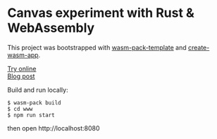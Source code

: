 # Canvas experiment with Rust & WebAssembly

This project was bootstrapped with [wasm-pack-template][wasm-pack-template] and [create-wasm-app][create-wasm-app].

[Try online][compiled]
<br>
[Blog post][post]

[wasm-pack-template]: https://github.com/rustwasm/wasm-pack-template
[create-wasm-app]: https://github.com/rustwasm/create-wasm-app
[compiled]: https://placeholder.com
[post]: https://placeholder.com

Build and run locally:

```
$ wasm-pack build
$ cd www
$ npm run start
```

then open http://localhost:8080
